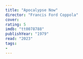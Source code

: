 ```yaml
---
title: "Apocalypse Now"
director: "Francis Ford Coppola"
cover: 
rating: 5
imdb: "tt0078788"
publishYear: "1979"
read: "2023"
tags:
- 
---
```

